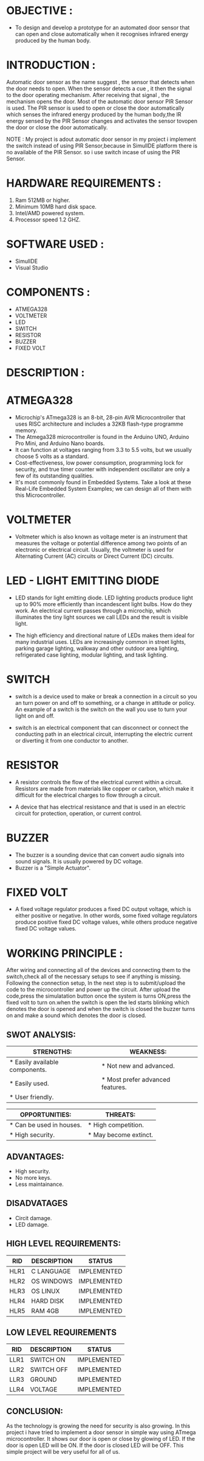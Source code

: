  # OBJECTIVE : 
 
 

* To design and develop a prototype for an automated door sensor that can open and close automatically when it recognises infrared energy produced by the human body.



# INTRODUCTION :
 



Automatic door sensor as the name suggest , the sensor that detects when the door needs to open. When the sensor detects a cue , it then the signal to the door    operating mechanism. After receiving that signal , the mechanism opens the door. Most of the automatic door sensor PIR Sensor is used. The PIR sensor is used to open or close the door automatically which senses the infrared energy produced by the human body,the IR energy sensed by the PIR Sensor changes and activates the sensor tovopen the door or close the door automatically.
 
 




NOTE : My project is adout automatic door sensor in my project i implement the switch instead of using PIR Sensor,because in SimulIDE platform there is no available of the PIR Sensor. 
so i use switch incase of using the PIR Sensor. 


 
 
 
 # HARDWARE REQUIREMENTS :


1) Ram 512MB or higher.
2) Minimum 10MB hard disk space.
3) Intel/AMD powered system.
4) Processor speed 1.2 GHZ.




# SOFTWARE USED :

* SimulIDE
* Visual Studio

 
 
 
 

# COMPONENTS :



 * ATMEGA328
 * VOLTMETER
 * LED
 * SWITCH
 * RESISTOR
 * BUZZER
 * FIXED VOLT







# DESCRIPTION :




# ATMEGA328
 
 * Microchip's ATmega328 is an 8-bit, 28-pin AVR Microcontroller that uses RISC architecture and includes a 32KB flash-type programme memory.
 * The Atmega328 microcontroller is found in the Arduino UNO, Arduino Pro Mini, and Arduino Nano boards.
 * It can function at voltages ranging from 3.3 to 5.5 volts, but we usually choose 5 volts as a standard.
 * Cost-effectiveness, low power consumption, programming lock for security, and true timer counter with independent oscillator are only a few of its outstanding      qualities.
 * It's most commonly found in Embedded Systems. Take a look at these Real-Life Embedded System Examples; we can design all of them with this Microcontroller.






# VOLTMETER
 
 * Voltmeter which is also known as voltage meter is an instrument that measures the voltage or potential difference among two points of an electronic or electrical circuit. Usually, the voltmeter is used for Alternating Current (AC) circuits or Direct Current (DC) circuits.





# LED - LIGHT EMITTING DIODE


* LED stands for light emitting diode. LED lighting products produce light up to 90% more efficiently than incandescent light bulbs. How do they work. An electrical current passes through a microchip, which illuminates the tiny light sources we call LEDs and the result is visible light.

* The high efficiency and directional nature of LEDs makes them ideal for many industrial uses. LEDs are increasingly common in street lights, parking garage lighting, walkway and other outdoor area lighting, refrigerated case lighting, modular lighting, and task lighting.




# SWITCH 
 
 
* switch is a device used to make or break a connection in a circuit so you an turn power on and off to something, or a change in attitude or policy. An example of a switch is the switch on the wall you use to turn your light on and off.

*  switch is an electrical component that can disconnect or connect the conducting path in an electrical circuit, interrupting the electric current or diverting it from one conductor to another.



# RESISTOR 


* A resistor controls the flow of the electrical current within a circuit. Resistors are made from materials like copper or carbon, which make it difficult for the electrical charges to flow through a circuit.

* A device that has electrical resistance and that is used in an electric circuit for protection, operation, or current control.


# BUZZER 

* The buzzer is a sounding device that can convert audio signals into sound signals. It is usually powered by DC voltage.
* Buzzer is a "Simple Actuator".


# FIXED VOLT 

* A fixed voltage regulator produces a fixed DC output voltage, which is either positive or negative. In other words, some fixed voltage regulators produce positive fixed DC voltage values, while others produce negative fixed DC voltage values.



# WORKING PRINCIPLE :

After wiring and connecting all of the devices and connecting them to the switch,check all of the necessary setups to see if anything is missing. Following the connection setup, In the next step is to submit/upload the code to the microcontroller and power up the circuit. After upload the code,press the simulatation button once the system is turns ON,press the fixed volt to turn on.when the switch is open the led starts blinking which denotes the door is opened and when the switch is closed the buzzer turns on and make a sound which denotes the door is closed.



## SWOT ANALYSIS:

| STRENGTHS:                    | WEAKNESS:                       |
|-------------------------------|---------------------------------|
| * Easily available components.| * Not new and advanced.         |
| * Easily used.                | * Most prefer advanced features.|
| * User friendly.              |                                 |

| OPPORTUNITIES:                | THREATS:                        |                               
|-------------------------------|---------------------------------|                                 
| * Can be used in houses.      | * High competition.             |
| * High security.              | * May become extinct.           |


## ADVANTAGES:

* High security.
* No more keys.
* Less maintainance.

## DISADVATAGES

* Circit damage.
* LED damage.

## HIGH LEVEL REQUIREMENTS:

| RID  | DESCRIPTION | STATUS      |
|------|-------------|-------------|
| HLR1 | C LANGUAGE  | IMPLEMENTED |
| HLR2 | OS WINDOWS  | IMPLEMENTED |
| HLR3 | OS LINUX    | IMPLEMENTED |
| HLR4 | HARD DISK   | IMPLEMENTED |
| HLR5 | RAM 4GB     | IMPLEMENTED |

## LOW LEVEL REQUIREMENTS

| RID  | DESCRIPTION | STATUS      |
|------|-------------|-------------|
| LLR1 | SWITCH ON   | IMPLEMENTED |
| LLR2 | SWITCH OFF  | IMPLEMENTED |
| LLR3 | GROUND      | IMPLEMENTED |
| LLR4 | VOLTAGE     | IMPLEMENTED |

## CONCLUSION:

As the technology is growing the need for security is also growing. In this project i have tried to implement a door sensor in simple way using ATmega microcontroller. It shows our door is open or close by glowing of LED. If the door is open LED will be ON. If the door is closed LED will be OFF. This simple project will be very useful for all of us.




